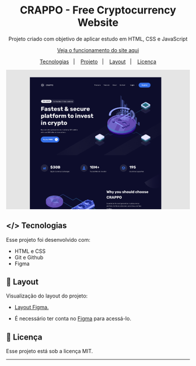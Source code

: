 <h1 align="center"> CRAPPO - Free Cryptocurrency Website </h1>

<p align="center"> Projeto criado com objetivo de aplicar estudo em HTML, CSS e JavaScript </p>

<p align="center"><a target="_blank" href="https://gabrielroldann.github.io/CRAPPO-Website-NonResponsive/">Veja o funcionamento do site aqui</a></p>

<p align="center">
  <a href="#-tecnologias">Tecnologias</a>&nbsp;&nbsp;&nbsp;|&nbsp;&nbsp;&nbsp;
  <a href="#-projeto">Projeto</a>&nbsp;&nbsp;&nbsp;|&nbsp;&nbsp;&nbsp;
  <a href="#-layout">Layout</a>&nbsp;&nbsp;&nbsp;|&nbsp;&nbsp;&nbsp;
  <a href="#memo-licença">Licença</a>
</p>

<img src="./assets/img-readme.png">

## </> Tecnologias

Esse projeto foi desenvolvido com:

- HTML e CSS
- Git e Github
- Figma

## 🔖 Layout

Visualização do layout do projeto:

- <p><a href="https://www.figma.com/file/W3mK1M952KHTfygvf7hl16/CRAPPO---Free-Cryptocurrency-Website?type=design">Layout Figma.</a></p>

- É necessário ter conta no [Figma](https://figma.com) para acessá-lo.

## :memo: Licença

Esse projeto está sob a licença MIT.

---
